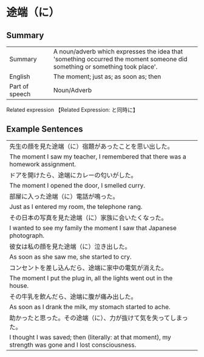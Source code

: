 # 途端（に）

## Summary

<table><tr>   <td>Summary<td>   <td>A noun/adverb which expresses the idea that 'something occurred the moment someone did something or something took place'.</td><tr><tr>   <td>English<td>   <td>The moment; just as; as soon as; then</td><tr><tr>   <td>Part of speech<td>   <td>Noun/Adverb</td><tr></table><tr>   <td>Related expression<td>   <td>【Related Expression: と同時に】</td><tr></table></table>

## Example Sentences

<table><tr><td>先生の顔を見た途端（に）宿題があったことを思い出した。<td><tr><tr><td>The moment I saw my teacher, I remembered that there was a homework assignment.<td><tr><tr><td>ドアを開けたら、途端にカレーの匂いがした。<td><tr><tr><td>The moment I opened the door, I smelled curry.<td><tr><tr><td>部屋に入った途端（に）電話が鳴った。<td><tr><tr><td>Just as I entered my room, the telephone rang.<td><tr><tr><td>その日本の写真を見た途端（に）家族に会いたくなった。<td><tr><tr><td>I wanted to see my family the moment I saw that Japanese photograph.<td><tr><tr><td>彼女は私の顔を見た途端（に）泣き出した。<td><tr><tr><td>As soon as she saw me, she started to cry.<td><tr><tr><td>コンセントを差し込んだら、途端に家中の電気が消えた。<td><tr><tr><td>The moment I put the plug in, all the lights went out in the house.<td><tr><tr><td>その牛乳を飲んだら、途端に腹が痛み出した。<td><tr><tr><td>As soon as I drank the milk, my stomach started to ache.<td><tr><tr><td>助かったと思った。その途端（に）、力が抜けて気を失ってしまった。<td><tr><tr><td>I thought I was saved; then (literally: at that moment), my strength was gone and I lost consciousness.<td><tr></table>

